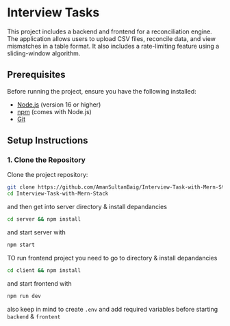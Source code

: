 # Interview Tasks

This project includes a backend and frontend for a reconciliation engine. The application allows users to upload CSV files, reconcile data, and view mismatches in a table format. It also includes a rate-limiting feature using a sliding-window algorithm.

## Prerequisites

Before running the project, ensure you have the following installed:

- [Node.js](https://nodejs.org/) (version 16 or higher)
- [npm](https://www.npmjs.com/) (comes with Node.js)
- [Git](https://git-scm.com/)

## Setup Instructions

### 1. Clone the Repository

Clone the project repository:

```bash
git clone https://github.com/AmanSultanBaig/Interview-Task-with-Mern-Stack.git
cd Interview-Task-with-Mern-Stack
```

and then get into server directory & install depandancies 

```bash
cd server && npm install
```

and start server with

```bash
npm start
```

TO run frontend project you need to go to directory  & install depandancies 

```bash
cd client && npm install
```

and start frontend with

```bash
npm run dev
```

also keep in mind to create `.env` and add required variables before starting `backend` & `frontent`

